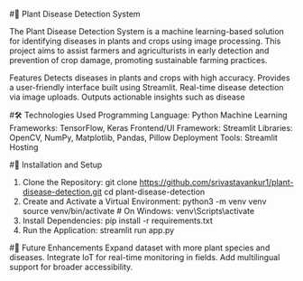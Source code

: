 #🌱 Plant Disease Detection System

The Plant Disease Detection System is a machine learning-based solution for identifying diseases in plants and crops using image processing. This project aims to assist farmers and agriculturists in early detection and prevention of crop damage, promoting sustainable farming practices.

Features
Detects diseases in plants and crops with high accuracy.
Provides a user-friendly interface built using Streamlit.
Real-time disease detection via image uploads.
Outputs actionable insights such as disease 

#🛠️ Technologies Used
Programming Language: Python
Machine Learning Frameworks: TensorFlow, Keras
Frontend/UI Framework: Streamlit
Libraries: OpenCV, NumPy, Matplotlib, Pandas, Pillow
Deployment Tools: Streamlit Hosting

#🔧 Installation and Setup
1. Clone the Repository: git clone https://github.com/srivastavankur1/plant-disease-detection.git
cd plant-disease-detection
2. Create and Activate a Virtual Environment: python3 -m venv venv
source venv/bin/activate  # On Windows: venv\Scripts\activate
3. Install Dependencies: pip install -r requirements.txt
4. Run the Application: streamlit run app.py

#📝 Future Enhancements
Expand dataset with more plant species and diseases.
Integrate IoT for real-time monitoring in fields.
Add multilingual support for broader accessibility.


